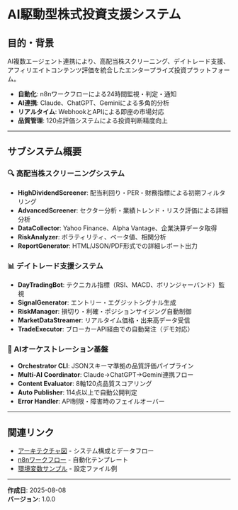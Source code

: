 # AI駆動型株式投資支援システム

## 目的・背景

AI複数エージェント連携により、高配当株スクリーニング、デイトレード支援、アフィリエイトコンテンツ評価を統合したエンタープライズ投資プラットフォーム。

- **自動化**: n8nワークフローによる24時間監視・判定・通知
- **AI連携**: Claude、ChatGPT、Geminiによる多角的分析
- **リアルタイム**: WebhookとAPIによる即座の市場対応
- **品質管理**: 120点評価システムによる投資判断精度向上

---

## サブシステム概要

### 🔍 高配当株スクリーニングシステム
- **HighDividendScreener**: 配当利回り・PER・財務指標による初期フィルタリング
- **AdvancedScreener**: セクター分析・業績トレンド・リスク評価による詳細分析
- **DataCollector**: Yahoo Finance、Alpha Vantage、企業決算データ取得
- **RiskAnalyzer**: ボラティリティ、ベータ値、相関分析
- **ReportGenerator**: HTML/JSON/PDF形式での詳細レポート出力

### 📊 デイトレード支援システム
- **DayTradingBot**: テクニカル指標（RSI、MACD、ボリンジャーバンド）監視
- **SignalGenerator**: エントリー・エグジットシグナル生成
- **RiskManager**: 損切り・利確・ポジションサイジング自動制御
- **MarketDataStreamer**: リアルタイム価格・出来高データ受信
- **TradeExecutor**: ブローカーAPI経由での自動発注（デモ対応）

### 🤖 AIオーケストレーション基盤
- **Orchestrator CLI**: JSONスキーマ準拠の品質評価パイプライン
- **Multi-AI Coordinator**: Claude→ChatGPT→Gemini連携フロー
- **Content Evaluator**: 8軸120点品質スコアリング
- **Auto Publisher**: 114点以上で自動公開判定
- **Error Handler**: API制限・障害時のフェイルオーバー

---

## 関連リンク

- [アーキテクチャ図](generated/architecture_diagram.md) - システム構成とデータフロー
- [n8nワークフロー](generated/n8n_workflow_template.json) - 自動化テンプレート
- [環境変数サンプル](generated/env_example.txt) - 設定ファイル例

---

**作成日**: 2025-08-08  
**バージョン**: 1.0.0
